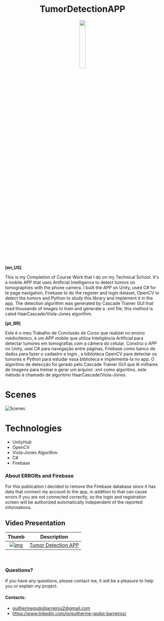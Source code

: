 
 <center><h1 align="center">TumorDetectionAPP</h1></center>


<p align="center">
  <img width="20%" src="https://i.imgur.com/Ib7Jizi.png">
</p>

**[en_US]**

This is my Completion of Course Work that I do on my Technical School. It's a mobile APP that uses Artificial Intelligence to detect tumors on tomographies with the phone camera. I built the APP on Unity, used C# for te page navigation, Firebase to do the register and login dataset, OpenCV to detect the tumors and Python to study this library and implement it in the app. The detection algorithm was generated by Cascade Trainer GUI that read thousands of images to train and generate a .xml file, this method is caled HaarCascade/Viola-Jones algorithm.

**[pt_BR]**

Este é o meu Trabalho de Conclusão de Curso que realizei no ensino médio/ténico, é um APP mobile que utiliza Inteligência Artificial para detectar tumores em tomografias com a câmera do celular. Construí o APP no Unity, usei C# para navegação entre páginas, Firebase como banco de dados para fazer o cadastro e login , a biblioteca OpenCV para detectar os tumores e Python para estudar essa biblioteca e implementá-la no app. O algoritmo de detecção foi gerado pelo Cascade Trainer GUI que lê milhares de imagens para treinar e gerar um arquivo .xml como algoritmo, este método é chamado de algoritmo HaarCascade/Viola-Jones.


# Scenes

![Scenes](https://i.imgur.com/aFP5ukb.png)


# Technologies 

- UnityHub
- OpenCV
- Viola-Jones Algorithm
- C#
- Firebase


### About ERRORs and Firebase

For this publication I decided to remove the Firebase database since it has data that connect my account to the app, in addition to that can cause errors if you are not connected correctly, so the login and registration screen will be authorized automatically independent of the reported informations.

## Video Presentation

| Thumb | Description |
| :-: | --- |
| [![img](https://i.imgur.com/h050De3.png)](https://youtu.be/YgHsiHR--DA?t=82) | [Tumor Detection APP](https://youtu.be/YgHsiHR--DA?t=82)
<br>

### Questions?
If you have any questions, please contact me, it will be a pleasure to help you or explain my project.

#### Contacts:
- guilhermegodoibarreiros2@gmail.com
- https://www.linkedin.com/in/guilherme-godoi-barreiros/

